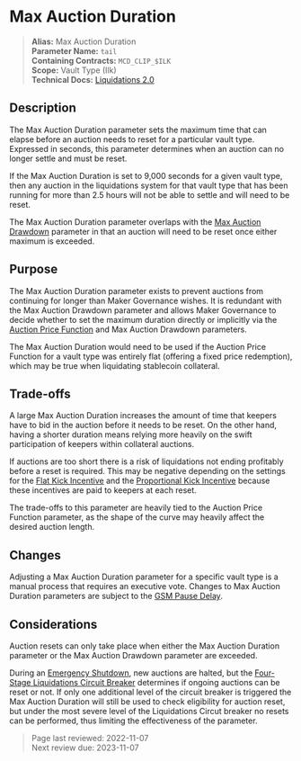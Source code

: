 # Max Auction Duration

>**Alias:** Max Auction Duration  
>**Parameter Name:** `tail`  
>**Containing Contracts:** `MCD_CLIP_$ILK`  
>**Scope:** Vault Type (Ilk)  
>**Technical Docs:** [Liquidations 2.0](https://docs.makerdao.com/smart-contract-modules/dog-and-clipper-detailed-documentation)  

## Description

The Max Auction Duration parameter sets the maximum time that can elapse before an auction needs to reset for a particular vault type. Expressed in seconds, this parameter determines when an auction can no longer settle and must be reset.

If the Max Auction Duration is set to 9,000 seconds for a given vault type, then any auction in the liquidations system for that vault type that has been running for more than 2.5 hours will not be able to settle and will need to be reset.

The Max Auction Duration parameter overlaps with the [Max Auction Drawdown](param-max-auction-drawdown.md) parameter in that an auction will need to be reset once either maximum is exceeded.

## Purpose

The Max Auction Duration parameter exists to prevent auctions from continuing for longer than Maker Governance wishes. It is redundant with the Max Auction Drawdown parameter and allows Maker Governance to decide whether to set the maximum duration directly or implicitly via the [Auction Price Function](param-auction-price-function.md) and Max Auction Drawdown parameters.

The Max Auction Duration would need to be used if the Auction Price Function for a vault type was entirely flat (offering a fixed price redemption), which may be true when liquidating stablecoin collateral.

## Trade-offs

A large Max Auction Duration increases the amount of time that keepers have to bid in the auction before it needs to be reset. On the other hand, having a shorter duration means relying more heavily on the swift participation of keepers within collateral auctions.

If auctions are too short there is a risk of liquidations not ending profitably before a reset is required. This may be negative depending on the settings for the [Flat Kick Incentive](param-flat-kick-incentive.md) and the [Proportional Kick Incentive](param-proportional-kick-incentive.md) because these incentives are paid to keepers at each reset.

The trade-offs to this parameter are heavily tied to the Auction Price Function parameter, as the shape of the curve may heavily affect the desired auction length.

## Changes

Adjusting a Max Auction Duration parameter for a specific vault type is a manual process that requires an executive vote. Changes to Max Auction Duration parameters are subject to the [GSM Pause Delay](../core/param-gsm-pause-delay.md).

## Considerations

Auction resets can only take place when either the Max Auction Duration parameter or the Max Auction Drawdown parameter are exceeded.

During an [Emergency Shutdown](https://docs.makerdao.com/smart-contract-modules/shutdown), new auctions are halted, but the [Four-Stage Liquidations Circuit Breaker](https://docs.makerdao.com/smart-contract-modules/dog-and-clipper-detailed-documentation#four-stage-liquidation-circuit-breaker) determines if ongoing auctions can be reset or not. If only one additional level of the circuit breaker is triggered the Max Auction Duration will still be used to check eligibility for auction reset, but under the most severe level of the Liquidations Circut breaker no resets can be performed, thus limiting the effectiveness of the parameter.

>Page last reviewed: 2022-11-07  
>Next review due: 2023-11-07  
